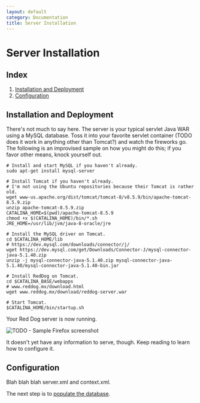 ```yaml
---
layout: default
category: Documentation
title: Server Installation
---
```


# Server Installation

## Index

1. [Installation and Deployment](#installation-and-deployment)
2. [Configuration](#configuration)

## Installation and Deployment

There's not much to say here. The server is your typical servlet Java WAR using a MySQL database. Toss it into your favorite servlet container (TODO does it work in anything other than Tomcat?) and watch the fireworks go. The following is an improvised sample on how you might do this; if you favor other means, knock yourself out.

	# Install and start MySQL if you haven't already.
	sudo apt-get install mysql-server

	# Install Tomcat if you haven't already.
	# I'm not using the Ubuntu repositories because their Tomcat is rather old.
	wget www-us.apache.org/dist/tomcat/tomcat-8/v8.5.9/bin/apache-tomcat-8.5.9.zip
	unzip apache-tomcat-8.5.9.zip
	CATALINA_HOME=$(pwd)/apache-tomcat-8.5.9
	chmod +x $(CATALINA_HOME)/bin/*.sh
	JRE_HOME=/usr/lib/jvm/java-8-oracle/jre

	# Install the MySQL driver on Tomcat.
	cd $CATALINA_HOME/lib
	# https://dev.mysql.com/downloads/connector/j/
	wget https://dev.mysql.com/get/Downloads/Connector-J/mysql-connector-java-5.1.40.zip
	unzip -j mysql-connector-java-5.1.40.zip mysql-connector-java-5.1.40/mysql-connector-java-5.1.40-bin.jar

	# Install RedDog on Tomcat.
	cd $CATALINA_BASE/webapps
	# www.reddog.mx/download.html
	wget www.reddog.mx/download/reddog-server.war

	# Start Tomcat.
	$CATALINA_HOME/bin/startup.sh

Your Red Dog server is now running.

![TODO - Sample Firefox screenshot](Sample)

It doesn't yet have any information to serve, though. Keep reading to learn how to configure it.

## Configuration

Blah blah blah server.xml and context.xml.

The next step is to [populate the database](migration.html).

